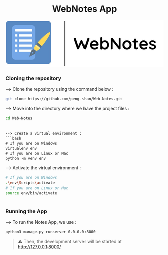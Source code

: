 <div align="center">

# WebNotes App
</div>

![Logo](frontend/public/NoteIt-2.jpg)

### Cloning the repository

--> Clone the repository using the command below :
```bash
git clone https://github.com/peng-shan/Web-Notes.git
```

--> Move into the directory where we have the project files : 
```bash
cd Web-Notes
```

```

--> Create a virtual environment :
```bash
# If you are on Windows
virtualenv env
# If you are on Linux or Mac
python -m venv env
```

--> Activate the virtual environment :
```bash
# If you are on Windows
.\env\Scripts\activate
# If you are on Linux or Mac
source env/bin/activate
```

#

### Running the App

--> To run the Notes App, we use :
```bash
python3 manage.py runserver 0.0.0.0:8000
```

> ⚠ Then, the development server will be started at http://127.0.0.1:8000/

#

